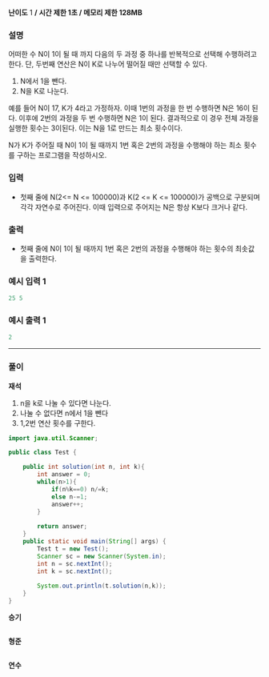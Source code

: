 **난이도** 1  **/  시간 제한 1초  /  메모리 제한 128MB** 

### **설명**

어떠한 수 N이 1이 될 때 까지 다음의 두 과정 중 하나를 반복적으로 선택해 수행하려고 한다. 단, 두번째 연산은 N이 K로 나누어 떨어질 때만 선택할 수 있다.

1. N에서 1을 뺀다.
2. N을 K로 나눈다.

예를 들어 N이 17, K가 4라고 가정하자. 이때 1번의 과정을 한 번 수행하면 N은 16이 된다. 이후에 2번의 과정을 두 번 수행하면 N은 1이 된다. 결과적으로 이 경우 전체 과정을 실행한 횟수는 3이된다. 이는 N을 1로 만드는 최소 횟수이다.

N가 K가 주어질 때 N이 1이 될 때까지 1번 혹은 2번의 과정을 수행해야 하는 최소 횟수를 구하는 프로그램을 작성하시오.

### **입력**

- 첫째 줄에 N(2<= N <= 100000)과 K(2 <= K <= 100000)가 공백으로 구분되며 각각 자연수로 주어진다. 이때 입력으로 주어지는 N은 항상 K보다 크거나 같다.

### **출력**

- 첫째 줄에 N이 1이 될 때까지 1번 혹은 2번의 과정을 수행해야 하는 횟수의 최솟값을 출력한다.

### **예시 입력 1**

```java
25 5
```

### **예시 출력 1**

```java
2
```

---

### **풀이**

**재석**
1. n을 k로 나눌 수 있다면 나눈다.
2. 나눌 수 없다면 n에서 1을 뺀다
3. 1,2번 연산 횟수를 구한다. 
```java
import java.util.Scanner;

public class Test {

    public int solution(int n, int k){
        int answer = 0;
        while(n>1){
            if(n%k==0) n/=k;
            else n-=1;
            answer++;
        }
        
        return answer;
    }
    public static void main(String[] args) {
        Test t = new Test();
        Scanner sc = new Scanner(System.in);
        int n = sc.nextInt();
        int k = sc.nextInt();
        
        System.out.println(t.solution(n,k));
    }
}

```

**승기**

```java

```

**형준**

```java

```

**연수**

```python

```
